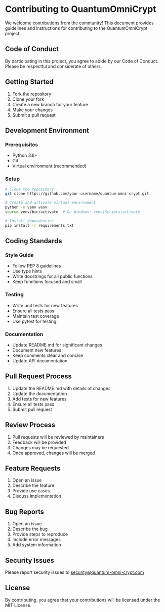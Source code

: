 # Contributing to QuantumOmniCrypt

We welcome contributions from the community! This document provides guidelines and instructions for contributing to the QuantumOmniCrypt project.

## Code of Conduct

By participating in this project, you agree to abide by our Code of Conduct. Please be respectful and considerate of others.

## Getting Started

1. Fork the repository
2. Clone your fork
3. Create a new branch for your feature
4. Make your changes
5. Submit a pull request

## Development Environment

### Prerequisites
- Python 3.8+
- Git
- Virtual environment (recommended)

### Setup
```bash
# Clone the repository
git clone https://github.com/your-username/quantum-omni-crypt.git

# Create and activate virtual environment
python -m venv venv
source venv/bin/activate  # On Windows: venv\Scripts\activate

# Install dependencies
pip install -r requirements.txt
```

## Coding Standards

### Style Guide
- Follow PEP 8 guidelines
- Use type hints
- Write docstrings for all public functions
- Keep functions focused and small

### Testing
- Write unit tests for new features
- Ensure all tests pass
- Maintain test coverage
- Use pytest for testing

### Documentation
- Update README.md for significant changes
- Document new features
- Keep comments clear and concise
- Update API documentation

## Pull Request Process

1. Update the README.md with details of changes
2. Update the documentation
3. Add tests for new features
4. Ensure all tests pass
5. Submit pull request

## Review Process

1. Pull requests will be reviewed by maintainers
2. Feedback will be provided
3. Changes may be requested
4. Once approved, changes will be merged

## Feature Requests

1. Open an issue
2. Describe the feature
3. Provide use cases
4. Discuss implementation

## Bug Reports

1. Open an issue
2. Describe the bug
3. Provide steps to reproduce
4. Include error messages
5. Add system information

## Security Issues

Please report security issues to security@quantum-omni-crypt.com

## License

By contributing, you agree that your contributions will be licensed under the MIT License. 